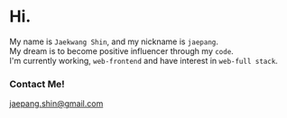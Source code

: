 # Hi.
My name is `Jaekwang Shin`, and my nickname is `jaepang`.     
My dream is to become positive influencer through my `code`.   
I'm currently working, `web-frontend` and have interest in `web-full stack`.

### Contact Me!
jaepang.shin@gmail.com
